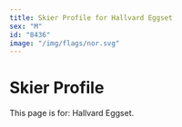 ```yaml
---
title: Skier Profile for Hallvard Eggset
sex: "M"
id: "8436"
image: "/img/flags/nor.svg" 
---
```


# Skier Profile

This page is for: Hallvard Eggset.
    